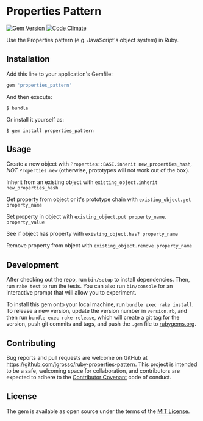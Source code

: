 # Properties Pattern

[![Gem Version](https://badge.fury.io/rb/properties_pattern.svg)](https://badge.fury.io/rb/properties_pattern)
[![Code Climate](https://codeclimate.com/github/jgrosso/ruby-properties-pattern/badges/gpa.svg)](https://codeclimate.com/github/jgrosso/ruby-properties-pattern)

Use the Properties pattern (e.g. JavaScript's object system) in Ruby.

## Installation

Add this line to your application's Gemfile:

```ruby
gem 'properties_pattern'
```

And then execute:

    $ bundle

Or install it yourself as:

    $ gem install properties_pattern

## Usage

Create a new object with `Properties::BASE.inherit new_properties_hash`, *NOT* `Properties.new` (otherwise, prototypes will not work out of the box).

Inherit from an existing object with `existing_object.inherit new_properties_hash`

Get property from object or it's prototype chain with `existing_object.get property_name`

Set property in object with `existing_object.put property_name, property_value`

See if object has property with `existing_object.has? property_name`

Remove property from object with `existing_object.remove property_name`

## Development

After checking out the repo, run `bin/setup` to install dependencies. Then, run `rake test` to run the tests. You can also run `bin/console` for an interactive prompt that will allow you to experiment.

To install this gem onto your local machine, run `bundle exec rake install`. To release a new version, update the version number in `version.rb`, and then run `bundle exec rake release`, which will create a git tag for the version, push git commits and tags, and push the `.gem` file to [rubygems.org](https://rubygems.org).

## Contributing

Bug reports and pull requests are welcome on GitHub at https://github.com/jgrosso/ruby-properties-pattern. This project is intended to be a safe, welcoming space for collaboration, and contributors are expected to adhere to the [Contributor Covenant](contributor-covenant.org) code of conduct.

## License

The gem is available as open source under the terms of the [MIT License](http://opensource.org/licenses/MIT).

